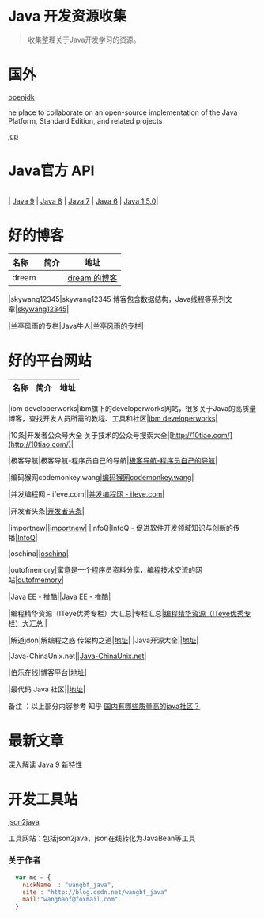 Java 开发资源收集
===============

>收集整理关于Java开发学习的资源。

# 国外

[openjdk](http://openjdk.java.net/)

he place to collaborate on an open-source implementation of the Java Platform, Standard Edition, and related projects

[jcp](ttps://jcp.org)




# Java官方 API

 
|  	     |              |          |       |  |
|:----------|:-----------:|:------|:----------:|:------:|

| [Java 9](https://docs.oracle.com/javase/9/docs/api) 	     | [Java 8](https://docs.oracle.com/javase/8/docs/api)             |          [Java 7](https://docs.oracle.com/javase/7/docs/api)      |  [Java 6](https://docs.oracle.com/javase/6/docs/api) |
[Java 1.5.0](https://docs.oracle.com/javase/1.5.0/docs/api)|




# 好的博客

|名称| 	简介 |	地址
|:----------|:-----------:|:------:|
|dream ||[dream 的博客](http://www.jsondream.com/)|


|skywang12345|skywang12345 博客包含数据结构，Java线程等系列文章|[skywang12345](http://www.cnblogs.com/skywang12345/)|

|兰亭风雨的专栏|Java牛人|[兰亭风雨的专栏](http://blog.csdn.net/ns_code)|






# 好的平台网站


|名称| 	简介 |	地址
|:----------|:-----------:|:------:|


|ibm developerworks|ibm旗下的developerworks网站，很多关于Java的高质量博客，查找开发人员所需的教程、工具和社区|[ibm developerworks|
](https://www.ibm.com/developerworks/cn/java/)


|10条|开发者公众号大全 关于技术的公众号搜索大全|[http://10tiao.com/](http://10tiao.com/)|



|极客导航|极客导航-程序员自己的导航|[极客导航-程序员自己的导航](http://www.jikedaohang.com/)|


|编码猴网codemonkey.wang|[编码猴网codemonkey.wang](http://www.codemonkey.wang/)|


|并发编程网 - ifeve.com||[并发编程网 - ifeve.com](http://ifeve.com/)|

|开发者头条|[开发者头条](https://toutiao.io/subjects/56996)|

|importnew||[importnew](http://www.importnew.com/)|
|InfoQ|InfoQ - 促进软件开发领域知识与创新的传播|[InfoQ](http://www.infoq.com/cn/)|

|oschina||[oschina](http://www.oschina.net/)|

|outofmemory|寓意是一个程序员资料分享，编程技术交流的网站|[outofmemory](http://outofmemory.cn)|


|Java EE - 推酷||[Java EE - 推酷](https://www.tuicool.com/topics/11000074)|

|编程精华资源（ITeye优秀专栏）大汇总|专栏汇总|[编程精华资源（ITeye优秀专栏）大汇总  ](http://www.iteye.com/magazines/130)|

|解道jdon|解编程之惑 传架构之道|[地址](http://www.jdon.com/)|
|Java开源大全||[地址](http://man.lupaworld.com/content/develop/open-open/02.htm)|

|Java-ChinaUnix.net||[Java-ChinaUnix.net](http://bbs.chinaunix.net/)|

|伯乐在线|博客平台|[地址](http://blog.jobbole.com/)|

|最代码 Java 社区||[地址](http://www.zuidaima.com)|

备注 ：以上部分内容参考 知乎 [国内有哪些质量高的java社区？](https://www.zhihu.com/question/29836842)


# 最新文章

[深入解读 Java 9 新特性](http://mp.weixin.qq.com/s/ivj2SmTZqr5qVfPbauPZxg)


# 开发工具站

[json2java](http://www.jsons.cn/json2java/)

工具网站：包括json2java，json在线转化为JavaBean等工具



### 关于作者

```javascript
  var me = {
    nickName  : "wangbf_java",
    site : "http://blog.csdn.net/wangbf_java"
    mail:"wangbaof@foxmail.com"
  }
```
